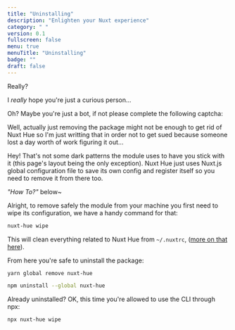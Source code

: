 ```yaml
---
title: "Uninstalling"
description: "Enlighten your Nuxt experience"
category: " "
version: 0.1
fullscreen: false
menu: true
menuTitle: "Uninstalling"
badge: ""
draft: false
---
```


<!-- Disable category collapse -->
<style>
  aside nav ul li:nth-child(3) {
    pointer-events: none;
    cursor: default;
  }

  aside nav ul li:nth-child(3) ul {
    pointer-events: auto;
    cursor: auto;
  }
</style>

<div class="min-h-screen">

Really?

</div>

<div class="min-h-screen">

I _really_ hope you're just a curious person...

</div>

Oh? Maybe you're just a bot, if not please complete the following captcha:

<re-captcha></re-captcha>

<div class="min-h-screen">

Well, actually just removing the package might not be enough to get rid of Nuxt Hue so I'm just writting that in order not to get sued because someone lost a day worth of work figuring it out...

Hey! That's not some dark patterns the module uses to have you stick with it (this page's layout being the only exception). Nuxt Hue just uses Nuxt.js global configuration file to save its own config and register itself so you need to remove it from there too.

_"How To?"_ below~

</div>

Alright, to remove safely the module from your machine you first need to wipe its configuration, we have a handy command for that:

```bash
nuxt-hue wipe
```

This will clean everything related to Nuxt Hue from `~/.nuxtrc`, ([more on that here](/reference/configuration)).

From here you're safe to uninstall the package:

<d-code-group>
  <d-code-block label="Yarn" active>

```bash
yarn global remove nuxt-hue
```

  </d-code-block>
  <d-code-block label="npm">

```bash
npm uninstall --global nuxt-hue
```

  </d-code-block>
</d-code-group>

<d-alert type="warning">

Already uninstalled? OK, this time you're allowed to use the CLI through npx:

```bash
npx nuxt-hue wipe
```

</d-alert>
